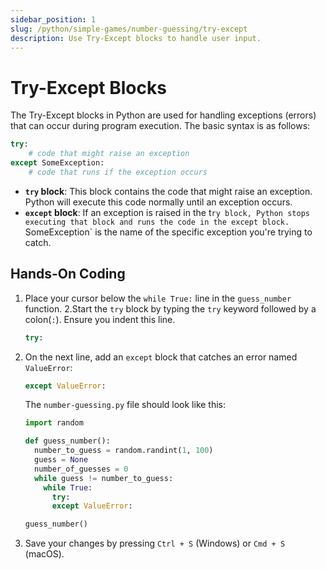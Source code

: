 ```yaml
---
sidebar_position: 1
slug: /python/simple-games/number-guessing/try-except
description: Use Try-Except blocks to handle user input.
---
```


# Try-Except Blocks

The Try-Except blocks in Python are used for handling exceptions (errors) that can occur during program execution. The basic syntax is as follows:

```python
try:
    # code that might raise an exception
except SomeException:
    # code that runs if the exception occurs
```

- **`try` block**: This block contains the code that might raise an exception. Python will execute this code normally until an exception occurs.
- **`except` block**: If an exception is raised in the t`ry block, Python stops executing that block and runs the code in the except block. `SomeException` is the name of the specific exception you're trying to catch.

## Hands-On Coding

1. Place your cursor below the `while True:` line in the `guess_number` function.
2.Start the `try` block by typing the `try` keyword followed by a colon(`:`). Ensure you indent this line.
    ```python
    try:
    ```
1. On the next line, add an `except` block that catches an error named `ValueError`:
    ```python
    except ValueError:
    ```
      The `number-guessing.py` file should look like this:
    ```python
    import random

    def guess_number():
      number_to_guess = random.randint(1, 100)
      guess = None
      number_of_guesses = 0
      while guess != number_to_guess:
        while True:
          try:
          except ValueError:

    guess_number()
    ```
2. Save your changes by pressing `Ctrl + S` (Windows) or `Cmd + S` (macOS).